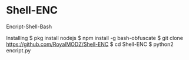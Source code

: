 # Shell-ENC
Encript-Shell-Bash

Installing
$ pkg install nodejs
$ npm install -g bash-obfuscate
$ git clone https://github.com/RoyalMODZ/Shell-ENC
$ cd Shell-ENC
$ python2 encript.py
